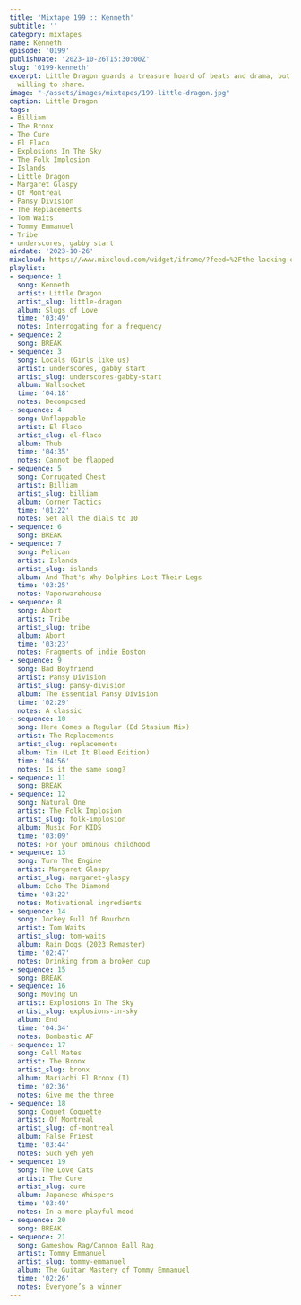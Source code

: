 ```yaml
---
title: 'Mixtape 199 :: Kenneth'
subtitle: ''
category: mixtapes
name: Kenneth
episode: '0199'
publishDate: '2023-10-26T15:30:00Z'
slug: '0199-kenneth'
excerpt: Little Dragon guards a treasure hoard of beats and drama, but they are quite
  willing to share.
image: "~/assets/images/mixtapes/199-little-dragon.jpg"
caption: Little Dragon
tags:
- Billiam
- The Bronx
- The Cure
- El Flaco
- Explosions In The Sky
- The Folk Implosion
- Islands
- Little Dragon
- Margaret Glaspy
- Of Montreal
- Pansy Division
- The Replacements
- Tom Waits
- Tommy Emmanuel
- Tribe
- underscores, gabby start
airdate: '2023-10-26'
mixcloud: https://www.mixcloud.com/widget/iframe/?feed=%2Fthe-lacking-org%2Fu1mgax-199-kenneth%2F&hide_artwork=1&hide_cover=1&light=1
playlist:
- sequence: 1
  song: Kenneth
  artist: Little Dragon
  artist_slug: little-dragon
  album: Slugs of Love
  time: '03:49'
  notes: Interrogating for a frequency
- sequence: 2
  song: BREAK
- sequence: 3
  song: Locals (Girls like us)
  artist: underscores, gabby start
  artist_slug: underscores-gabby-start
  album: Wallsocket
  time: '04:18'
  notes: Decomposed
- sequence: 4
  song: Unflappable
  artist: El Flaco
  artist_slug: el-flaco
  album: Thub
  time: '04:35'
  notes: Cannot be flapped
- sequence: 5
  song: Corrugated Chest
  artist: Billiam
  artist_slug: billiam
  album: Corner Tactics
  time: '01:22'
  notes: Set all the dials to 10
- sequence: 6
  song: BREAK
- sequence: 7
  song: Pelican
  artist: Islands
  artist_slug: islands
  album: And That's Why Dolphins Lost Their Legs
  time: '03:25'
  notes: Vaporwarehouse
- sequence: 8
  song: Abort
  artist: Tribe
  artist_slug: tribe
  album: Abort
  time: '03:23'
  notes: Fragments of indie Boston
- sequence: 9
  song: Bad Boyfriend
  artist: Pansy Division
  artist_slug: pansy-division
  album: The Essential Pansy Division
  time: '02:29'
  notes: A classic
- sequence: 10
  song: Here Comes a Regular (Ed Stasium Mix)
  artist: The Replacements
  artist_slug: replacements
  album: Tim (Let It Bleed Edition)
  time: '04:56'
  notes: Is it the same song?
- sequence: 11
  song: BREAK
- sequence: 12
  song: Natural One
  artist: The Folk Implosion
  artist_slug: folk-implosion
  album: Music For KIDS
  time: '03:09'
  notes: For your ominous childhood
- sequence: 13
  song: Turn The Engine
  artist: Margaret Glaspy
  artist_slug: margaret-glaspy
  album: Echo The Diamond
  time: '03:22'
  notes: Motivational ingredients
- sequence: 14
  song: Jockey Full Of Bourbon
  artist: Tom Waits
  artist_slug: tom-waits
  album: Rain Dogs (2023 Remaster)
  time: '02:47'
  notes: Drinking from a broken cup
- sequence: 15
  song: BREAK
- sequence: 16
  song: Moving On
  artist: Explosions In The Sky
  artist_slug: explosions-in-sky
  album: End
  time: '04:34'
  notes: Bombastic AF
- sequence: 17
  song: Cell Mates
  artist: The Bronx
  artist_slug: bronx
  album: Mariachi El Bronx (I)
  time: '02:36'
  notes: Give me the three
- sequence: 18
  song: Coquet Coquette
  artist: Of Montreal
  artist_slug: of-montreal
  album: False Priest
  time: '03:44'
  notes: Such yeh yeh
- sequence: 19
  song: The Love Cats
  artist: The Cure
  artist_slug: cure
  album: Japanese Whispers
  time: '03:40'
  notes: In a more playful mood
- sequence: 20
  song: BREAK
- sequence: 21
  song: Gameshow Rag/Cannon Ball Rag
  artist: Tommy Emmanuel
  artist_slug: tommy-emmanuel
  album: The Guitar Mastery of Tommy Emmanuel
  time: '02:26'
  notes: Everyone’s a winner
---
```


